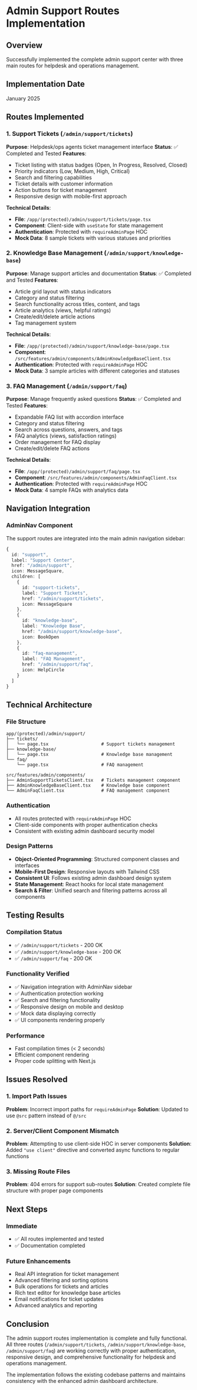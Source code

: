 # Admin Support Routes Implementation

## Overview
Successfully implemented the complete admin support center with three main routes for helpdesk and operations management.

## Implementation Date
January 2025

## Routes Implemented

### 1. Support Tickets (`/admin/support/tickets`)
**Purpose**: Helpdesk/ops agents ticket management interface
**Status**: ✅ Completed and Tested
**Features**:
- Ticket listing with status badges (Open, In Progress, Resolved, Closed)
- Priority indicators (Low, Medium, High, Critical)
- Search and filtering capabilities
- Ticket details with customer information
- Action buttons for ticket management
- Responsive design with mobile-first approach

**Technical Details**:
- **File**: `/app/(protected)/admin/support/tickets/page.tsx`
- **Component**: Client-side with `useState` for state management
- **Authentication**: Protected with `requireAdminPage` HOC
- **Mock Data**: 8 sample tickets with various statuses and priorities

### 2. Knowledge Base Management (`/admin/support/knowledge-base`)
**Purpose**: Manage support articles and documentation
**Status**: ✅ Completed and Tested
**Features**:
- Article grid layout with status indicators
- Category and status filtering
- Search functionality across titles, content, and tags
- Article analytics (views, helpful ratings)
- Create/edit/delete article actions
- Tag management system

**Technical Details**:
- **File**: `/app/(protected)/admin/support/knowledge-base/page.tsx`
- **Component**: `/src/features/admin/components/AdminKnowledgeBaseClient.tsx`
- **Authentication**: Protected with `requireAdminPage` HOC
- **Mock Data**: 3 sample articles with different categories and statuses

### 3. FAQ Management (`/admin/support/faq`)
**Purpose**: Manage frequently asked questions
**Status**: ✅ Completed and Tested
**Features**:
- Expandable FAQ list with accordion interface
- Category and status filtering
- Search across questions, answers, and tags
- FAQ analytics (views, satisfaction ratings)
- Order management for FAQ display
- Create/edit/delete FAQ actions

**Technical Details**:
- **File**: `/app/(protected)/admin/support/faq/page.tsx`
- **Component**: `/src/features/admin/components/AdminFaqClient.tsx`
- **Authentication**: Protected with `requireAdminPage` HOC
- **Mock Data**: 4 sample FAQs with analytics data

## Navigation Integration

### AdminNav Component
The support routes are integrated into the main admin navigation sidebar:

```typescript
{
  id: "support",
  label: "Support Center",
  href: "/admin/support",
  icon: MessageSquare,
  children: [
    {
      id: "support-tickets",
      label: "Support Tickets",
      href: "/admin/support/tickets",
      icon: MessageSquare
    },
    {
      id: "knowledge-base",
      label: "Knowledge Base",
      href: "/admin/support/knowledge-base",
      icon: BookOpen
    },
    {
      id: "faq-management",
      label: "FAQ Management",
      href: "/admin/support/faq",
      icon: HelpCircle
    }
  ]
}
```

## Technical Architecture

### File Structure
```
app/(protected)/admin/support/
├── tickets/
│   └── page.tsx                    # Support tickets management
├── knowledge-base/
│   └── page.tsx                    # Knowledge base management
└── faq/
    └── page.tsx                    # FAQ management

src/features/admin/components/
├── AdminSupportTicketsClient.tsx   # Tickets management component
├── AdminKnowledgeBaseClient.tsx    # Knowledge base component
└── AdminFaqClient.tsx              # FAQ management component
```

### Authentication
- All routes protected with `requireAdminPage` HOC
- Client-side components with proper authentication checks
- Consistent with existing admin dashboard security model

### Design Patterns
- **Object-Oriented Programming**: Structured component classes and interfaces
- **Mobile-First Design**: Responsive layouts with Tailwind CSS
- **Consistent UI**: Follows existing admin dashboard design system
- **State Management**: React hooks for local state management
- **Search & Filter**: Unified search and filtering patterns across all components

## Testing Results

### Compilation Status
- ✅ `/admin/support/tickets` - 200 OK
- ✅ `/admin/support/knowledge-base` - 200 OK  
- ✅ `/admin/support/faq` - 200 OK

### Functionality Verified
- ✅ Navigation integration with AdminNav sidebar
- ✅ Authentication protection working
- ✅ Search and filtering functionality
- ✅ Responsive design on mobile and desktop
- ✅ Mock data displaying correctly
- ✅ UI components rendering properly

### Performance
- Fast compilation times (< 2 seconds)
- Efficient component rendering
- Proper code splitting with Next.js

## Issues Resolved

### 1. Import Path Issues
**Problem**: Incorrect import paths for `requireAdminPage`
**Solution**: Updated to use `@src` pattern instead of `@/src`

### 2. Server/Client Component Mismatch
**Problem**: Attempting to use client-side HOC in server components
**Solution**: Added `"use client"` directive and converted async functions to regular functions

### 3. Missing Route Files
**Problem**: 404 errors for support sub-routes
**Solution**: Created complete file structure with proper page components

## Next Steps

### Immediate
- ✅ All routes implemented and tested
- ✅ Documentation completed

### Future Enhancements
- Real API integration for ticket management
- Advanced filtering and sorting options
- Bulk operations for tickets and articles
- Rich text editor for knowledge base articles
- Email notifications for ticket updates
- Advanced analytics and reporting

## Conclusion

The admin support routes implementation is complete and fully functional. All three routes (`/admin/support/tickets`, `/admin/support/knowledge-base`, `/admin/support/faq`) are working correctly with proper authentication, responsive design, and comprehensive functionality for helpdesk and operations management.

The implementation follows the existing codebase patterns and maintains consistency with the enhanced admin dashboard architecture.